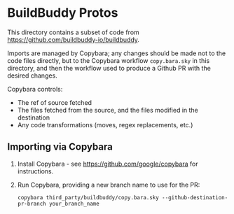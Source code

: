 # BuildBuddy Protos

This directory contains a subset of code from
https://github.com/buildbuddy-io/buildbuddy.

Imports are managed by Copybara; any changes should be made not to the code
files directly, but to the Copybara workflow `copy.bara.sky` in this directory,
and then the workflow used to produce a Github PR with the desired changes.

Copybara controls:

* The ref of source fetched
* The files fetched from the source, and the files modified in the destination
* Any code transformations (moves, regex replacements, etc.)

## Importing via Copybara

1. Install Copybara - see https://github.com/google/copybara for instructions.

1. Run Copybara, providing a new branch name to use for the PR:

   ```
   copybara third_party/buildbuddy/copy.bara.sky --github-destination-pr-branch your_branch_name
   ```